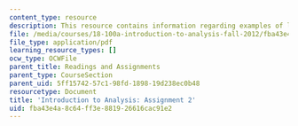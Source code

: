 ```yaml
---
content_type: resource
description: This resource contains information regarding examples of limits.
file: /media/courses/18-100a-introduction-to-analysis-fall-2012/fba43e4a8c64ff3e881926616cac91e2_MIT18_100AF12_Assign_2.pdf
file_type: application/pdf
learning_resource_types: []
ocw_type: OCWFile
parent_title: Readings and Assignments
parent_type: CourseSection
parent_uid: 5ff15742-57c1-98fd-1898-19d238ec0b48
resourcetype: Document
title: 'Introduction to Analysis: Assignment 2'
uid: fba43e4a-8c64-ff3e-8819-26616cac91e2
---
```

